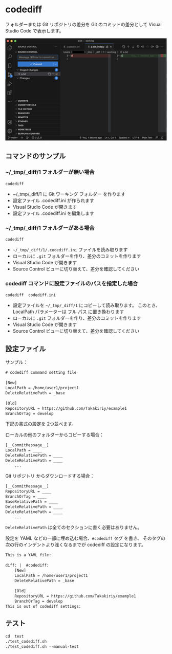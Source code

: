 # codediff

フォルダーまたは Git リポジトリの差分を
Git のコミットの差分として Visual Studio Code で表示します。

![スクショ](./codediff.png)

## コマンドのサンプル

### ~/_tmp/_diff/1 フォルダーが無い場合

    codediff

- ~/_tmp/_diff/1 に Git ワーキング フォルダー を作ります
- 設定ファイル .codediff.ini が作られます
- Visual Studio Code が開きます
- 設定ファイル .codediff.ini を編集します

### ~/_tmp/_diff/1 フォルダーがある場合

    codediff

- `~/_tmp/_diff/1/.codediff.ini` ファイルを読み取ります
- ローカルに `.git` フォルダーを作り、差分のコミットを作ります
- Visual Studio Code が開きます
- Source Control ビューに切り替えて、差分を確認してください

### codediff コマンドに設定ファイルのパスを指定した場合

    codediff  codediff.ini

- 設定ファイルを `~/_tmp/_diff/1` にコピーして読み取ります。
    このとき、LocalPath パラメーターは フル パス に置き換わります
- ローカルに `.git` フォルダーを作り、差分のコミットを作ります
- Visual Studio Code が開きます
- Source Control ビューに切り替えて、差分を確認してください

## 設定ファイル

サンプル：

    # codediff command setting file

    [New]
    LocalPath = /home/user1/project1
    DeleteRelativePath = _base

    [Old]
    RepositoryURL = https://github.com/Takakiriy/example1
    BranchOrTag = develop

下記の書式の設定を 2つ並べます。

ローカルの他のフォルダーからコピーする場合：

    [__CommitMessage__]
    LocalPath = ____
    DeleteRelativePath = ____
    DeleteRelativePath = ____
        ...
    
Git リポジトリ からダウンロードする場合：

    [__CommitMessage__]
    RepositoryURL = ____
    BranchOrTag = ____
    BaseRelativePath = ____
    DeleteRelativePath = ____
    DeleteRelativePath = ____
        ...

`DeleteRelativePath` は全てのセクションに書く必要はありません。

設定を YAML などの一部に埋め込む場合、`#codediff` タグ を書き、
そのタグの次の行のインデントより浅くなるまでが codediff の設定になります。

    This is a YAML file:

    diff: |  #codediff:
        [New]
        LocalPath = /home/user1/project1
        DeleteRelativePath = _base

        [Old]
        RepositoryURL = https://github.com/Takakiriy/example1
        BranchOrTag = develop
    This is out of codediff settings:


## テスト

    cd  test
    ./test_codediff.sh
    ./test_codediff.sh --manual-test

